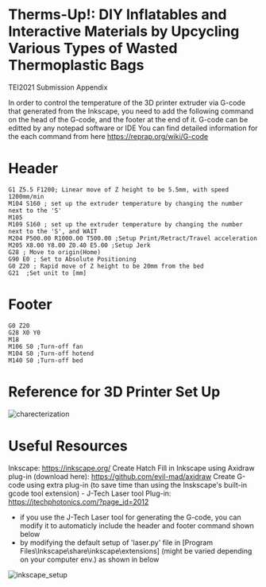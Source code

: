 # Therms-Up!: DIY Inflatables and Interactive Materials by Upcycling Various Types of Wasted Thermoplastic Bags
TEI2021 Submission Appendix


In order to control the temperature of the 3D printer extruder via G-code that generated from the Inkscape, 
you need to add the following command on the head of the G-code, and the footer at the end of it.
G-code can be editted by any notepad software or IDE
You can find detailed information for the each command from here
https://reprap.org/wiki/G-code

# Header
```G-CODE
G1 Z5.5 F1200; Linear move of Z height to be 5.5mm, with speed 1200mm/min
M104 S160 ; set up the extruder temperature by changing the number next to the 'S'
M105
M109 S160 ; set up the extruder temperature by changing the number next to the 'S', and WAIT
M204 P500.00 R1000.00 T500.00 ;Setup Print/Retract/Travel acceleration
M205 X8.00 Y8.00 Z0.40 E5.00 ;Setup Jerk
G28 ; Move to origin(Home)
G90 E0 ; Set to Absolute Positioning
G0 Z20 ; Rapid move of Z height to be 20mm from the bed
G21  ;Set unit to [mm]
```

# Footer
```G-CODE
G0 Z20
G28 X0 Y0
M18
M106 S0 ;Turn-off fan
M104 S0 ;Turn-off hotend
M140 S0 ;Turn-off bed
```

# Reference for 3D Printer Set Up
![charecterization](https://user-images.githubusercontent.com/3894400/90126011-edf3c000-dd9d-11ea-91d6-150efb7180bd.png)

# Useful Resources
Inkscape: https://inkscape.org/
Create Hatch Fill in Inkscape using Axidraw plug-in (download here): https://github.com/evil-mad/axidraw
Create G-code using extra plug-in (to save time than using the Inskscape's built-in gcode tool extension) - J-Tech Laser tool Plug-in:
https://jtechphotonics.com/?page_id=2012
 - if you use the J-Tech Laser tool for generating the G-code, you can modify it to automaticly include the header and footer command shown below
 - by modifying the default setup of 'laser.py' file in [Program Files\Inkscape\share\inkscape\extensions] (might be varied depending on your computer env.) as shown in below
 
 ![inkscape_setup](https://user-images.githubusercontent.com/3894400/90145261-b5aeaa80-ddba-11ea-9559-1bb579069ebc.JPG)
 

